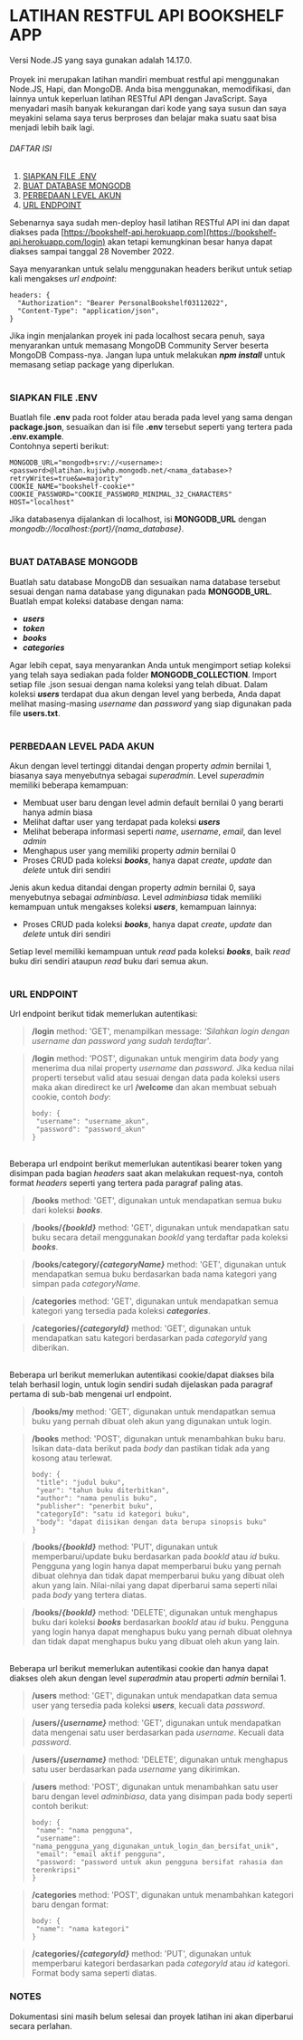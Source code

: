 # LATIHAN RESTFUL API BOOKSHELF APP
Versi Node.JS yang saya gunakan adalah 14.17.0.
<br><br>
Proyek ini merupakan latihan mandiri membuat restful api menggunakan Node.JS, Hapi, dan MongoDB. Anda bisa menggunakan, memodifikasi, dan lainnya untuk keperluan latihan RESTful API dengan JavaScript. Saya menyadari masih banyak kekurangan dari kode yang saya susun dan saya meyakini selama saya terus berproses dan belajar maka suatu saat bisa menjadi lebih baik lagi.

###### DAFTAR ISI
1. [SIAPKAN FILE .ENV](#siapkan-file-env)
2. [BUAT DATABASE MONGODB](#buat-database-mongodb)
3. [PERBEDAAN LEVEL AKUN](#perbedaan-level-pada-akun)
4. [URL ENDPOINT](#url-endpoint)

Sebenarnya saya sudah men-deploy hasil latihan RESTful API ini dan dapat diakses pada [https://bookshelf-api.herokuapp.com](https://bookshelf-api.herokuapp.com/login) akan tetapi kemungkinan besar hanya dapat diakses sampai tanggal 28 November 2022.

Saya menyarankan untuk selalu menggunakan headers berikut untuk setiap kali mengakses *url endpoint*:
<br>
```
headers: {
  "Authorization": "Bearer PersonalBookshelf03112022",
  "Content-Type": "application/json",
}
```
Jika ingin menjalankan proyek ini pada localhost secara penuh, saya menyarankan untuk memasang MongoDB Community Server beserta MongoDB Compass-nya.
Jangan lupa untuk melakukan ***npm install*** untuk memasang setiap package yang diperlukan.
<br><br>
### SIAPKAN FILE .ENV
Buatlah file **.env** pada root folder atau berada pada level yang sama dengan **package.json**, sesuaikan dan isi file **.env** tersebut seperti yang tertera pada **.env.example**.
<br>Contohnya seperti berikut:
```
MONGODB_URL="mongodb+srv://<username>:<password>@latihan.kujiwhp.mongodb.net/<nama_database>?retryWrites=true&w=majority"
COOKIE_NAME="bookshelf-cookie*"
COOKIE_PASSWORD="COOKIE_PASSWORD_MINIMAL_32_CHARACTERS"
HOST="localhost"
```
Jika databasenya dijalankan di localhost, isi **MONGODB_URL** dengan *mongodb://localhost:{port}/{nama_database}*.
<br><br>
### BUAT DATABASE MONGODB
Buatlah satu database MongoDB dan sesuaikan nama database tersebut sesuai dengan nama database yang digunakan pada **MONGODB_URL**.
Buatlah empat koleksi database dengan nama:
+ ***users***
+ ***token***
+ ***books***
+ ***categories***

Agar lebih cepat, saya menyarankan Anda untuk mengimport setiap koleksi yang telah saya sediakan pada folder **MONGODB_COLLECTION**. Import setiap file .json sesuai dengan nama koleksi yang telah dibuat.
Dalam koleksi ***users*** terdapat dua akun dengan level yang berbeda, Anda dapat melihat masing-masing *username* dan *password* yang siap digunakan pada file **users.txt**.
<br><br>
### PERBEDAAN LEVEL PADA AKUN
Akun dengan level tertinggi ditandai dengan property *admin* bernilai 1, biasanya saya menyebutnya sebagai *superadmin*.
Level *superadmin* memiliki beberapa kemampuan:
+ Membuat user baru dengan level admin default bernilai 0 yang berarti hanya admin biasa
+ Melihat daftar user yang terdapat pada koleksi ***users***
+ Melihat beberapa informasi seperti *name*, *username*, *email*, dan level *admin*
+ Menghapus user yang memiliki property *admin* bernilai 0
+ Proses CRUD pada koleksi ***books***, hanya dapat *create*, *update* dan *delete* untuk diri sendiri

Jenis akun kedua ditandai dengan property *admin* bernilai 0, saya menyebutnya sebagai *adminbiasa*.
Level *adminbiasa* tidak memiliki kemampuan untuk mengakses koleksi ***users***, kemampuan lainnya:
+ Proses CRUD pada koleksi ***books***, hanya dapat *create*, *update* dan *delete* untuk diri sendiri

Setiap level memiliki kemampuan untuk *read* pada koleksi ***books***, baik *read* buku diri sendiri ataupun *read* buku dari semua akun.
<br><br>
### URL ENDPOINT
Url endpoint berikut tidak memerlukan autentikasi:
> **/login**
method: 'GET', menampilkan message: *'Silahkan login dengan username dan password yang sudah terdaftar'*.

> **/login**
method: 'POST', digunakan untuk mengirim data *body* yang menerima dua nilai property *username* dan *password*. Jika kedua nilai properti tersebut valid atau sesuai dengan data pada koleksi users maka akan diredirect ke url **/welcome** dan akan membuat sebuah cookie, contoh *body*:
>```
>body: {
>  "username": "username_akun",
>  "password": "password_akun"
>}
>```
<br>Beberapa url endpoint berikut memerlukan autentikasi bearer token yang disimpan pada bagian *headers* saat akan melakukan request-nya, contoh format *headers* seperti yang tertera pada paragraf paling atas.
> **/books**
method: 'GET', digunakan untuk mendapatkan semua buku dari koleksi ***books***.

> **/books/*{bookId}***
method: 'GET', digunakan untuk mendapatkan satu buku secara detail menggunakan *bookId* yang terdaftar pada koleksi ***books***. 

> **/books/category/*{categoryName}***
method: 'GET', digunakan untuk mendapatkan semua buku berdasarkan bada nama kategori yang simpan pada *categoryName*.

> **/categories**
method: 'GET', digunakan untuk mendapatkan semua kategori yang tersedia pada koleksi ***categories***.

> **/categories/*{categoryId}***
method: 'GET', digunakan untuk mendapatkan satu kategori berdasarkan pada *categoryId* yang diberikan.

<br>Beberapa url berikut memerlukan autentikasi cookie/dapat diakses bila telah berhasil login, untuk login sendiri sudah dijelaskan pada paragraf pertama di sub-bab mengenai url endpoint.
> **/books/my**
method: 'GET', digunakan untuk mendapatkan semua buku yang pernah dibuat oleh akun yang digunakan untuk login.

> **/books**
method: 'POST', digunakan untuk menambahkan buku baru. Isikan data-data berikut pada *body* dan pastikan tidak ada yang kosong atau terlewat.
>```
>body: {
>  "title": "judul buku",
>  "year": "tahun buku diterbitkan",
>  "author": "nama penulis buku",
>  "publisher": "penerbit buku",
>  "categoryId": "satu id kategori buku",
>  "body": "dapat diisikan dengan data berupa sinopsis buku"
>}
>```

> **/books/*{bookId}***
method: 'PUT', digunakan untuk memperbarui/update buku berdasarkan pada *bookId* atau *id* buku. Pengguna yang login hanya dapat memperbarui buku yang pernah dibuat olehnya dan tidak dapat memperbarui buku yang dibuat oleh akun yang lain. Nilai-nilai yang dapat diperbarui sama seperti nilai pada *body* yang tertera diatas.

> **/books/*{bookId}***
method: 'DELETE', digunakan untuk menghapus buku dari koleksi ***books*** berdasarkan *bookId* atau *id* buku. Pengguna yang login hanya dapat menghapus buku yang pernah dibuat olehnya dan tidak dapat menghapus buku yang dibuat oleh akun yang lain. 

<br>Beberapa url berikut memerlukan autentikasi cookie dan hanya dapat diakses oleh akun dengan level *superadmin* atau properti *admin* bernilai 1.
> **/users**
method: 'GET', digunakan untuk mendapatkan data semua user yang tersedia pada koleksi ***users***, kecuali data *password*.

> **/users/*{username}***
method: 'GET', digunakan untuk mendapatkan data mengenai satu user berdasarkan pada *username*. Kecuali data *password*.

> **/users/*{username}***
method: 'DELETE', digunakan untuk menghapus satu user berdasarkan pada *username* yang dikirimkan.

> **/users**
method: 'POST', digunakan untuk menambahkan satu user baru dengan level *adminbiasa*, data yang disimpan pada body seperti contoh berikut:
>```
>body: {
>  "name": "nama pengguna",
>  "username": "nama_pengguna_yang_digunakan_untuk_login_dan_bersifat_unik",
>  "email": "email aktif pengguna",
>  "password: "password untuk akun pengguna bersifat rahasia dan terenkripsi"
>}
>```

> **/categories**
method: 'POST', digunakan untuk menambahkan kategori baru dengan format:
>```
>body: {
>  "name": "nama kategori"
>}
>```

> **/categories/*{categoryId}***
method: 'PUT', digunakan untuk memperbarui kategori berdasarkan pada *categoryId* atau *id* kategori. Format body sama seperti diatas.


### NOTES
Dokumentasi sini masih belum selesai dan proyek latihan ini akan diperbarui secara perlahan.
